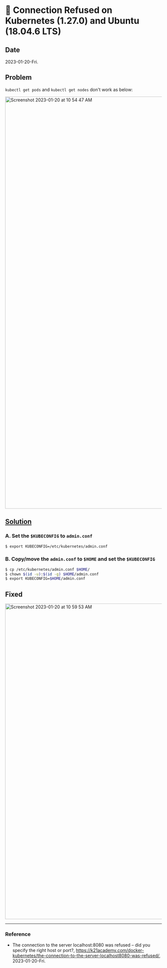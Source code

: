 # :construction: Connection Refused on Kubernetes (1.27.0) and Ubuntu (18.04.6 LTS)

## Date

2023-01-20-Fri.

## Problem

`kubectl get pods` and `kubectl get nodes` don't work as below:

<img width="1320" alt="Screenshot 2023-01-20 at 10 54 47 AM" src="https://user-images.githubusercontent.com/20737479/213601250-190428d6-636b-43e9-92b7-d98bffd974cf.png">

## [Solution](https://k21academy.com/docker-kubernetes/the-connection-to-the-server-localhost8080-was-refused/)

### A. Set the `$KUBECONFIG` to `admin.conf`

```Bash
$ export KUBECONFIG=/etc/kubernetes/admin.conf
```

### B. Copy/move the `admin.conf` to `$HOME` and set the `$KUBECONFIG`

```Bash
$ cp /etc/kubernetes/admin.conf $HOME/
$ chown $(id -u):$(id -g) $HOME/admin.conf
$ export KUBECONFIG=$HOME/admin.conf
```

## Fixed

<img width="1011" alt="Screenshot 2023-01-20 at 10 59 53 AM" src="https://user-images.githubusercontent.com/20737479/213601883-3ea6f166-f912-4804-bacf-51cbc9e41c73.png">

---

### Reference
- The connection to the server localhost:8080 was refused – did you specify the right host or port?, https://k21academy.com/docker-kubernetes/the-connection-to-the-server-localhost8080-was-refused/, 2023-01-20-Fri.
